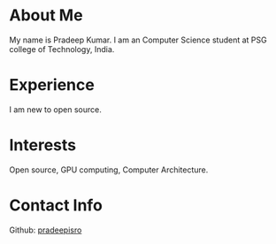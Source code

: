 # About Me
My name is Pradeep Kumar. I am an Computer Science student at PSG college of Technology, India.
# Experience
I am new to open source.
# Interests
Open source, GPU computing, Computer Architecture.
# Contact Info
Github: [pradeepisro](https://github.com/pradeepisro)

